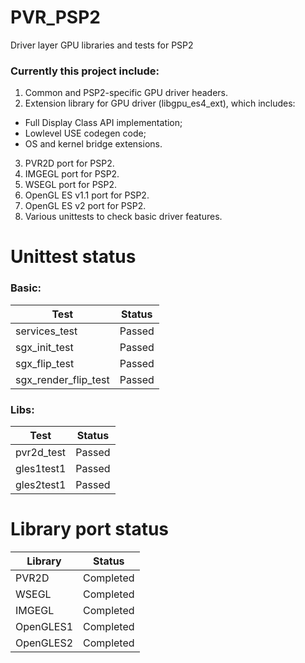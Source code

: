 # PVR_PSP2
Driver layer GPU libraries and tests for PSP2

### Currently this project include:

1. Common and PSP2-specific GPU  driver headers.
2. Extension library for GPU driver (libgpu_es4_ext), which includes:
 - Full Display Class API implementation;
 - Lowlevel USE codegen code;
 - OS and kernel bridge extensions.
3. PVR2D port for PSP2.
4. IMGEGL port for PSP2.
5. WSEGL port for PSP2.
6. OpenGL ES v1.1 port for PSP2.
7. OpenGL ES v2 port for PSP2.
8. Various unittests to check basic driver features.

# Unittest status

### Basic:

| Test  | Status |
| ------------- | ------------- |
| services_test | Passed  |
| sgx_init_test | Passed  |
| sgx_flip_test | Passed  |
| sgx_render_flip_test | Passed |

### Libs:

| Test  | Status |
| ------------- | ------------- |
| pvr2d_test | Passed  |
| gles1test1 | Passed  |
| gles2test1 | Passed  |

# Library port status

| Library  | Status |
| ------------- | ------------- |
| PVR2D | Completed  |
| WSEGL | Completed  |
| IMGEGL | Completed  |
| OpenGLES1 | Completed  |
| OpenGLES2 | Completed  |
